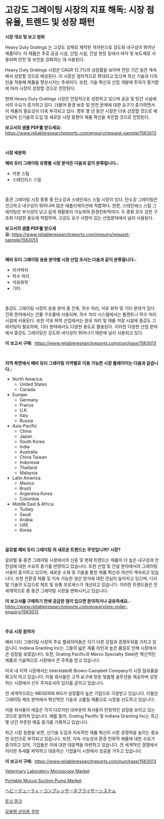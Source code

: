 <p><h1>고강도 그레이팅 시장의 지표 해독: 시장 점유율, 트렌드 및 성장 패턴</h1></p><p><strong>시장 개요 및 보고 범위</strong></p>
<p><p>Heavy Duty Gratings 는 고강도 강재로 제작된 격자판으로 강도와 내구성이 뛰어난 제품이다. 이 제품은 주로 공공 시설, 산업 시설, 건설 현장 등에서 바닥 및 보도재로 사용되며 안전 및 보안을 강화하는 데 사용된다.</p><p>Heavy Duty Gratings 시장은 CAGR 12.7%의 성장률을 보이며 전망 기간 동안 계속해서 성장할 것으로 예상된다. 이 시장은 점차적으로 확대되고 있으며 최신 기술과 디자인을 적용해 제품을 향상시키는 추세이다. 또한, 기술 혁신과 산업 개발에 투자가 증가함에 따라 시장이 성장할 것으로 전망된다.</p><p>현재 Heavy Duty Gratings 시장은 안정적으로 성장하고 있으며 공공 및 민간 시설에서의 수요가 증가하고 있다. 더불어 환경 보호 및 안전 문제에 대한 요구가 증가하면서 이 제품의 필요성이 더욱 부각되고 있다. 향후 몇 년 동안 시장은 더욱 성장할 것으로 예상되며 신기술의 도입 및 새로운 시장 동향이 제품 혁신을 촉진할 것으로 전망된다.</p></p>
<p><strong>보고서의 샘플 PDF를 받으세요:</strong> <a href="https://www.reliableresearchreports.com/enquiry/request-sample/1563013">https://www.reliableresearchreports.com/enquiry/request-sample/1563013</a></p>
<p>&nbsp;</p>
<p><strong>시장 세분화</strong></p>
<p><strong>헤비 듀티 그레이팅 유형별 시장 분석은 다음과 같이 분류됩니다.:</strong></p>
<p><ul><li>카본 스틸</li><li>스테인리스 스틸</li></ul></p>
<p>&nbsp;</p>
<p><p>중견 그레이팅 시장 종류 중 탄소강과 스테인레스 스틸 시장이 있다. 탄소강 그레이팅은 견고하고 내구성이 뛰어나며 많은 애플리케이션에 적합하다. 한편, 스테인레스 스틸 그레이팅은 부식성이 낮고 쉽게 재활용이 가능하여 환경친화적이다. 두 종류 모두 강한 구조와 다양한 용도에 적합하며, 고강도 요구 사항이 있는 산업분야에서 널리 사용된다.</p></p>
<p><strong>보고서의 샘플 PDF를 받으세요:</strong>&nbsp;<a href="https://www.reliableresearchreports.com/enquiry/request-sample/1563013">https://www.reliableresearchreports.com/enquiry/request-sample/1563013</a></p>
<p>&nbsp;</p>
<p><strong> 헤비 듀티 그레이팅 응용 분야별 시장 산업 조사는 다음과 같이 분류됩니다.:</strong></p>
<p><ul><li>아키텍처</li><li>하수 처리</li><li>석유화학</li><li>기타</li></ul></p>
<p>&nbsp;</p>
<p><p>중강도 그레이팅 시장의 응용 분야 중 건축, 하수 처리, 석유 화학 및 기타 분야가 있다. 건축 분야에서는 건물 구조물에 사용되며, 하수 처리 시스템에서는 플랜트나 하수 처리 시설에 사용된다. 또한 석유 화학 산업에서는 원유 처리 및 제품 저장 시설에 중강도 그레이팅이 필요하며, 기타 분야에서도 다양한 용도로 활용된다. 이러한 다양한 산업 분야에서 중강도 그레이팅은 강도와 내식성이 뛰어나기 때문에 널리 사용되고 있다.</p></p>
<p><strong>이 보고서 구매:</strong>&nbsp; <a href="https://www.reliableresearchreports.com/purchase/1563013">https://www.reliableresearchreports.com/purchase/1563013</a></p>
<p>&nbsp;</p>
<p><strong>지역 측면에서 헤비 듀티 그레이팅 지역별로 이용 가능한 시장 플레이어는 다음과 같습니다.:</strong></p>
<p><ul>
    <li>
        North America:
        <ul>
            <li>United States</li>
            <li>Canada</li>
        </ul>
    </li>
    <li>
        Europe:
        <ul>
            <li>Germany</li>
            <li>France</li>
            <li>U.K.</li>
            <li>Italy</li>
            <li>Russia</li>
        </ul>
    </li>
    <li>
        Asia-Pacific:
        <ul>
            <li>China</li>
            <li>Japan</li>
            <li>South Korea</li>
            <li>India</li>
            <li>Australia</li>
            <li>China Taiwan</li>
            <li>Indonesia</li>
            <li>Thailand</li>
            <li>Malaysia</li>
        </ul>
    </li>
    <li>
        Latin America:
        <ul>
            <li>Mexico</li>
            <li>Brazil</li>
            <li>Argentina Korea</li>
            <li>Colombia</li>
        </ul>
    </li>
    <li>
        Middle East & Africa:
        <ul>
            <li>Turkey</li>
            <li>Saudi</li>
            <li>Arabia</li>
            <li>UAE</li>
            <li>Korea</li>
        </ul>
    </li>
    </ul></p>
<p>&nbsp;</p>
<p><strong>글로벌 헤비 듀티 그레이팅 의 새로운 트렌드는 무엇입니까? 시장?</strong></p>
<p><p>글로벌 중·중견 그레이팅 시장에서의 신흥 및 현재 트렌드는 제품의 더 높은 내구성과 안전성에 대한 수요의 증가를 반영하고 있습니다. 또한 산업 및 건설 분야에서의 그레이팅 사용이 증가하고 있으며, 새로운 소재 및 기술을 통한 제품 혁신과 개선이 계속되고 있습니다. 또한 친환경 제품 및 지속 가능한 생산 방식에 대한 관심이 높아지고 있으며, 디지털 기술의 도입으로 제조 및 유통 프로세스가 개선되고 있습니다. 이러한 트렌드들은 전 세계적으로 중·중견 그레이팅 시장을 변화시키고 있습니다.</p></p>
<p><strong>이 보고서를 구매하기 전에 궁금한 점이 있으면 문의하거나 공유하세요.</strong>- <a href="https://www.reliableresearchreports.com/enquiry/pre-order-enquiry/1563013">https://www.reliableresearchreports.com/enquiry/pre-order-enquiry/1563013</a></p>
<p>&nbsp;</p>
<p><strong>주요 시장 참여자</strong></p>
<p><p>헤비 디티 그레이팅 시장의 주요 플레이어들은 각기 다른 강점과 경쟁우위를 가지고 있습니다. Indiana Granting Inc는 그들의 넓은 제품 라인과 높은 품질로 인해 시장에서 큰 성장을 보였습니다. 또한, Grating Pacific과 Marco Specialty Steel은 혁신적인 제품과 기술력으로 시장에서 큰 주목을 받고 있습니다.</p><p>미국 내 지역 시장에서는 Interstate와 Brown-Campbell Company가 시장 점유율을 확고히 하고 있습니다. 이들 회사들은 고객 요구에 맞춘 맞춤형 솔루션을 제공하며 성장하는 시장에서 선두 주자로서의 입지를 굳히고 있습니다.</p><p>전 세계적으로는 MEISER와 IKG가 성장률이 높은 기업으로 각광받고 있습니다. 이들은 그레이팅 제조 분야에서 혁신적인 기술과 고품질 제품으로 시장을 선도하고 있습니다.</p><p>이들 회사들의 매출은 각각 다르지만 대부분의 회사들이 안정적인 성장을 보이고 있는 것으로 알려져 있습니다. 예를 들어, Grating Pacific 및 Indiana Granting Inc는 최근 몇 년간 꾸준한 매출 증가를 기록하고 있습니다.</p><p>최근 시장 동향을 보면, 신기술 도입과 지속적인 제품 혁신이 시장 경쟁력을 높이는 중요한 요인으로 부각되고 있습니다. 또한, 지속 가능성과 환경 친화적 제품에 대한 수요가 증가하고 있어, 기업들은 이에 대한 대응책을 마련하고 있습니다. 전 세계적인 경쟁에서 이러한 추세를 파악하고 대응하는 기업들이 시장에서 성공을 거두고 있습니다.</p></p>
<p><strong>이 보고서 구매:</strong>&nbsp;&nbsp;<a href="https://www.reliableresearchreports.com/purchase/1563013">https://www.reliableresearchreports.com/purchase/1563013</a></p>
<p><p><a href="https://issuu.com/reportprime-2/docs/veterinary-laboratory-microscope-market-size-2030.">Veterinary Laboratory Microscope Market</a></p><p><a href="https://issuu.com/reportprime-2/docs/portable-mucus-suction-pump-market-size-2030.pptx">Portable Mucus Suction Pump Market</a></p><p><a href="https://github.com/EstelWisozk1/Market-Research-Report-List-1/blob/main/26287145476.md">ヘビーデューティーコンプレッサーネブライザーシステム</a></p><p><a href="https://github.com/vsckjg50460/Market-Research-Report-List-1/blob/main/14710025100.md">토닝 밀크</a></p><p><a href="https://github.com/GabrielBlanda5656/Market-Research-Report-List-1/blob/main/46829845101.md">모듈형 상업용 주방</a></p></p>
